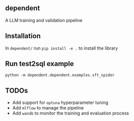 ## dependent
A LLM training and validation pipeline

## Installation

In `dependent/` run `pip install -e .` to install the library

## Run test2sql example

`python -m dependent.dependent.examples.sft_spider`


## TODOs

* Add support for `optuna` hyperparameter tuning
* Add `mlflow` to manage the pipeline
* Add `wandb` to monitor the training and evaluation process